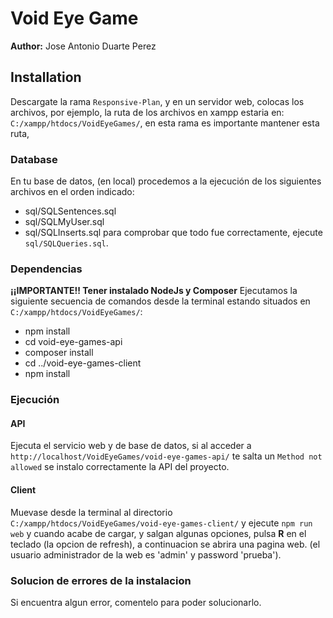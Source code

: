 # Void Eye Game
**Author:** Jose Antonio Duarte Perez

## Installation
Descargate la rama `Responsive-Plan`, y en un servidor web, colocas los archivos, por ejemplo, la ruta de los archivos en xampp estaria en: `C:/xampp/htdocs/VoidEyeGames/`, en esta rama es importante mantener esta ruta, 

### Database
En tu base de datos, (en local) procedemos a la ejecución de los 
siguientes archivos en el orden indicado:
- sql/SQLSentences.sql
- sql/SQLMyUser.sql
- sql/SQLInserts.sql
para comprobar que todo fue correctamente, ejecute `sql/SQLQueries.sql`.

### Dependencias
**¡¡IMPORTANTE!! Tener instalado NodeJs y Composer**
Ejecutamos la siguiente secuencia de comandos desde la terminal estando situados en `C:/xampp/htdocs/VoidEyeGames/`:
- npm install
- cd void-eye-games-api
- composer install
- cd ../void-eye-games-client
- npm install

### Ejecución
#### API
Ejecuta el servicio web y de base de datos, si al acceder a `http://localhost/VoidEyeGames/void-eye-games-api/` te salta un `Method not allowed` se instalo correctamente la API del proyecto.

#### Client
Muevase desde la terminal al directorio `C:/xampp/htdocs/VoidEyeGames/void-eye-games-client/` y ejecute `npm run web` y cuando acabe de cargar, y salgan algunas opciones, pulsa **R** en el teclado (la opcion de refresh), a continuacion se abrira una pagina web. (el usuario administrador de la web es 'admin' y password 'prueba').

### Solucion de errores de la instalacion
Si encuentra algun error, comentelo para poder solucionarlo.